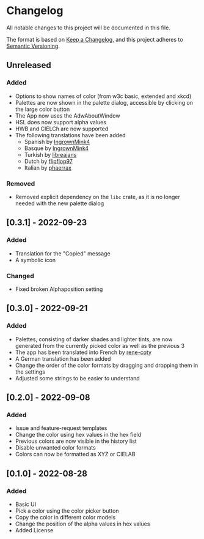 # Changelog

All notable changes to this project will be documented in this file.

The format is based on [Keep a Changelog](https://keepachangelog.com/en/1.0.0/),
and this project adheres to [Semantic Versioning](https://semver.org/spec/v2.0.0.html).

## Unreleased

### Added
- Options to show names of color (from w3c basic, extended and xkcd)
- Palettes are now shown in the palette dialog, accessible by clicking on the large color button
- The App now uses the AdwAboutWindow
- HSL does now support alpha values
- HWB and CIELCh are now supported
- The following translations have been added
    - Spanish by [IngrownMink4](https://github.com/IngrownMink4)  
    - Basque by [IngrownMink4](https://github.com/IngrownMink4)  
    - Turkish by [libreajans](https://github.com/libreajans)  
    - Dutch by [flipflop97](https://github.com/flipflop97)  
    - Italian by [phaerrax](https://github.com/phaerrax)  

### Removed
- Removed explicit dependency on the `libc` crate, as it is no longer needed with the new palette dialog

## [0.3.1] - 2022-09-23

### Added

- Translation for the "Copied" message
- A symbolic icon

### Changed

- Fixed broken Alphaposition setting

## [0.3.0] - 2022-09-21

### Added

- Palettes, consisting of darker shades and lighter tints, are now generated from the currently picked color as well as the previous 3
- The app has been translated into French by [rene-coty](https://github.com/rene-coty)
- A German translation has been added
- Change the order of the color formats by dragging and dropping them in the settings
- Adjusted some strings to be easier to understand

## [0.2.0] - 2022-09-08

### Added

- Issue and feature-request templates
- Change the color using hex values in the hex field
- Previous colors are now visible in the history list
- Disable unwanted color formats
- Colors can now be formatted as XYZ or CIELAB

## [0.1.0] - 2022-08-28

### Added

- Basic UI
- Pick a color using the color picker button
- Copy the color in different color models
- Change the position of the alpha values in hex values
- Added License
